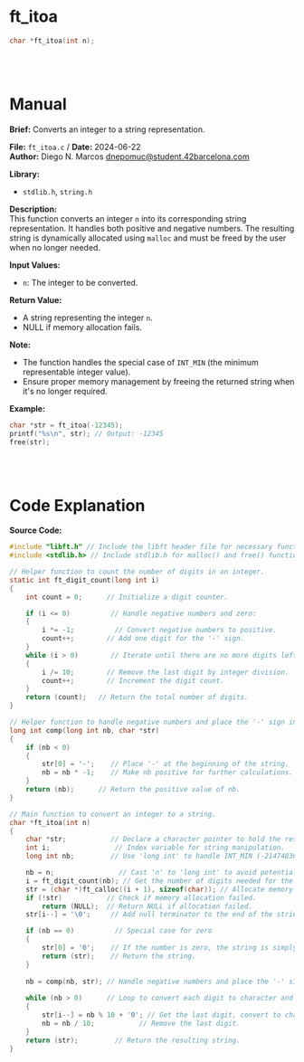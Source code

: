 # ft_itoa
``` c 
char *ft_itoa(int n);
```
<br>
<br>

# Manual
**Brief:**
Converts an integer to a string representation.

**File:** `ft_itoa.c` / **Date:** 2024-06-22  
**Author:** Diego N. Marcos <dnepomuc@student.42barcelona.com>

**Library:**
- `stdlib.h`, `string.h`

**Description:**  
This function converts an integer `n` into its corresponding string representation. It handles both positive and negative numbers. The resulting string is dynamically allocated using `malloc` and must be freed by the user when no longer needed.

**Input Values:**  
* `n`: The integer to be converted.

**Return Value:**  
* A string representing the integer `n`. 
* NULL if memory allocation fails.

**Note:**  
- The function handles the special case of `INT_MIN` (the minimum representable integer value).
- Ensure proper memory management by freeing the returned string when it's no longer required.

**Example:**  
```c
char *str = ft_itoa(-12345);
printf("%s\n", str); // Output: -12345
free(str);
```

<br>
<br>

# Code Explanation
**Source Code:**
``` C
#include "libft.h" // Include the libft header file for necessary functions and types.
#include <stdlib.h> // Include stdlib.h for malloc() and free() functions.

// Helper function to count the number of digits in an integer.
static int ft_digit_count(long int i)  
{
    int count = 0;      // Initialize a digit counter.

    if (i <= 0)          // Handle negative numbers and zero:
    {
        i *= -1;          // Convert negative numbers to positive.
        count++;        // Add one digit for the '-' sign.
    }
    while (i > 0)        // Iterate until there are no more digits left:
    {
        i /= 10;        // Remove the last digit by integer division.
        count++;        // Increment the digit count.
    }
    return (count);   // Return the total number of digits.
}

// Helper function to handle negative numbers and place the '-' sign in the string.
long int comp(long int nb, char *str) 
{
    if (nb < 0) 
    {
        str[0] = '-';    // Place '-' at the beginning of the string.
        nb = nb * -1;    // Make nb positive for further calculations.
    }
    return (nb);      // Return the positive value of nb.
}

// Main function to convert an integer to a string.
char *ft_itoa(int n) 
{
    char *str;           // Declare a character pointer to hold the result string.
    int i;                // Index variable for string manipulation.
    long int nb;         // Use 'long int' to handle INT_MIN (-2147483648).

    nb = n;                // Cast 'n' to 'long int' to avoid potential overflow issues.
    i = ft_digit_count(nb); // Get the number of digits needed for the string.
    str = (char *)ft_calloc((i + 1), sizeof(char)); // Allocate memory for the string (including null terminator).
    if (!str)           // Check if memory allocation failed.
        return (NULL);  // Return NULL if allocation failed.
    str[i--] = '\0';     // Add null terminator to the end of the string.

    if (nb == 0)          // Special case for zero
    {
        str[0] = '0';    // If the number is zero, the string is simply "0".
        return (str);    // Return the string.
    }
    
    nb = comp(nb, str); // Handle negative numbers and place the '-' sign.
    
    while (nb > 0)      // Loop to convert each digit to character and store it in the string.
    {
        str[i--] = nb % 10 + '0'; // Get the last digit, convert to char, and place it at the end.
        nb = nb / 10;           // Remove the last digit.
    }
    return (str);         // Return the resulting string.
}


```